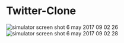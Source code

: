# Twitter-Clone

![simulator screen shot 6 may 2017 09 02 26](https://cloud.githubusercontent.com/assets/19235301/25770294/d2363f30-323a-11e7-892a-7ac5be0f1b9f.png)
![simulator screen shot 6 may 2017 09 02 28](https://cloud.githubusercontent.com/assets/19235301/25770295/d6bbbad0-323a-11e7-9209-335442575696.png)
